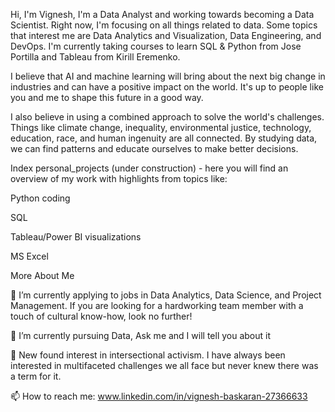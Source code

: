 
Hi, I'm Vignesh, I'm a Data Analyst and working towards becoming a Data Scientist. Right now, I'm focusing on all things related to data. Some topics that interest me are Data Analytics and Visualization, Data Engineering, and DevOps. I'm currently taking courses to learn SQL & Python from Jose Portilla and Tableau from Kirill Eremenko.

I believe that AI and machine learning will bring about the next big change in industries and can have a positive impact on the world. It's up to people like you and me to shape this future in a good way.

I also believe in using a combined approach to solve the world's challenges. Things like climate change, inequality, environmental justice, technology, education, race, and human ingenuity are all connected. By studying data, we can find patterns and educate ourselves to make better decisions.

Index
personal_projects (under construction) - here you will find an overview of my work with highlights from topics like:

Python coding

SQL

Tableau/Power BI visualizations

MS Excel

More About Me

🔭 I’m currently applying to jobs in Data Analytics, Data Science, and Project Management. If you are looking for a hardworking team member with a touch of cultural know-how, look no further!

🌱 I’m currently pursuing Data, Ask me and I will tell you about it

💬 New found interest in intersectional activism. I have always been interested in multifaceted challenges we all face but never knew there was a term for it.

📫 How to reach me: www.linkedin.com/in/vignesh-baskaran-27366633
